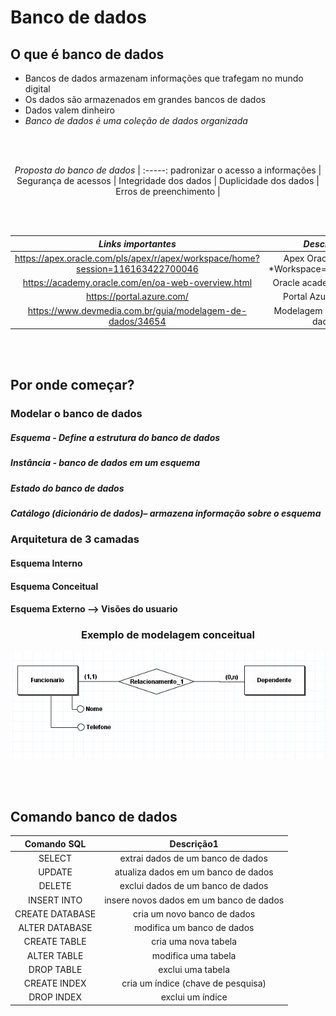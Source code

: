 # Banco de dados

## O que é banco de dados

* Bancos de dados armazenam informações que trafegam no mundo digital
* Os dados são armazenados em grandes bancos de dados
* Dados valem dinheiro
* *Banco de dados é uma coleção de dados organizada*


<br>
<br>

<center>

*Proposta do banco de dados* |
:-----: 
padronizar o acesso a informações |
Segurança de acessos |
Integridade dos dados |
Duplicidade dos dados |
Erros de preenchimento |

</center>

<br>
<br>


<center>

*Links importantes* | *Descrição*
:-----: | :----:
 https://apex.oracle.com/pls/apex/r/apex/workspace/home?session=116163422700046 | Apex Oracle (Learn) *Workspace==institucional
https://academy.oracle.com/en/oa-web-overview.html | Oracle academy (course)
https://portal.azure.com/ | Portal Azure (Cloud)
https://www.devmedia.com.br/guia/modelagem-de-dados/34654 | Modelagem de banco de dados

</center>

<br>
<br>

## Por onde começar?
### Modelar o banco de dados
##### Esquema - Define a estrutura do banco de dados
##### Instância - banco de dados em um esquema
##### Estado do banco de dados
##### Catálogo (dicionário de dados)– armazena informação sobre o esquema

### Arquitetura de 3 camadas
####  Esquema Interno
#### Esquema Conceitual
#### Esquema Externo --> Visões do usuario

<center>

### Exemplo de modelagem conceitual

![Alt text](image.png)

</center>

<br>
<br>

## Comando banco de dados

<center>

Comando SQL | Descrição1
:-------: | :--------:
SELECT | extrai dados de um banco de dados
UPDATE | atualiza dados em um banco de dados
DELETE | exclui dados de um banco de dados
INSERT INTO | insere novos dados em um banco de dados
CREATE DATABASE | cria um novo banco de dados
ALTER DATABASE | modifica um banco de dados
CREATE TABLE | cria uma nova tabela
ALTER TABLE | modifica uma tabela
DROP TABLE | exclui uma tabela
CREATE INDEX | cria um índice (chave de pesquisa)
DROP INDEX | exclui um índice

 </center>